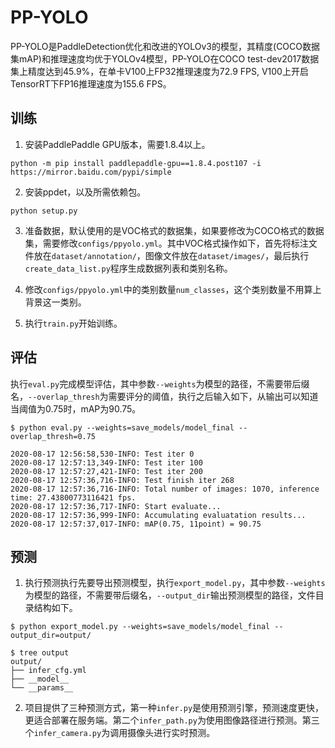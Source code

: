 # PP-YOLO

PP-YOLO是PaddleDetection优化和改进的YOLOv3的模型，其精度(COCO数据集mAP)和推理速度均优于YOLOv4模型，PP-YOLO在COCO test-dev2017数据集上精度达到45.9%，在单卡V100上FP32推理速度为72.9 FPS, V100上开启TensorRT下FP16推理速度为155.6 FPS。


## 训练

1. 安装PaddlePaddle GPU版本，需要1.8.4以上。
```shell script
python -m pip install paddlepaddle-gpu==1.8.4.post107 -i https://mirror.baidu.com/pypi/simple
```

2. 安装ppdet，以及所需依赖包。
```shell script
python setup.py
```

3. 准备数据，默认使用的是VOC格式的数据集，如果要修改为COCO格式的数据集，需要修改`configs/ppyolo.yml`。其中VOC格式操作如下，首先将标注文件放在`dataset/annotation/`，图像文件放在`dataset/images/`，最后执行`create_data_list.py`程序生成数据列表和类别名称。

4. 修改`configs/ppyolo.yml`中的类别数量`num_classes`，这个类别数量不用算上背景这一类别。

5. 执行`train.py`开始训练。


## 评估

执行`eval.py`完成模型评估，其中参数`--weights`为模型的路径，不需要带后缀名，`--overlap_thresh`为需要评分的阈值，执行之后输入如下，从输出可以知道当阈值为0.75时，mAP为90.75。
```
$ python eval.py --weights=save_models/model_final --overlap_thresh=0.75

2020-08-17 12:56:58,530-INFO: Test iter 0
2020-08-17 12:57:13,349-INFO: Test iter 100
2020-08-17 12:57:27,421-INFO: Test iter 200
2020-08-17 12:57:36,716-INFO: Test finish iter 268
2020-08-17 12:57:36,716-INFO: Total number of images: 1070, inference time: 27.43800773116421 fps.
2020-08-17 12:57:36,717-INFO: Start evaluate...
2020-08-17 12:57:36,999-INFO: Accumulating evaluatation results...
2020-08-17 12:57:37,017-INFO: mAP(0.75, 11point) = 90.75
```

## 预测

1. 执行预测执行先要导出预测模型，执行`export_model.py`，其中参数`--weights`为模型的路径，不需要带后缀名，`--output_dir`输出预测模型的路径，文件目录结构如下。

```shell script
$ python export_model.py --weights=save_models/model_final --output_dir=output/

$ tree output
output/
├── infer_cfg.yml
├── __model__
└── __params__
```

2. 项目提供了三种预测方式，第一种`infer.py`是使用预测引擎，预测速度更快，更适合部署在服务端。第二个`infer_path.py`为使用图像路径进行预测。第三个`infer_camera.py`为调用摄像头进行实时预测。